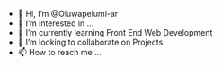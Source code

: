 - 👋 Hi, I’m @Oluwapelumi-ar
- 👀 I’m interested in ...
- 🌱 I’m currently learning Front End Web Development
- 💞️ I’m looking to collaborate on Projects
- 📫 How to reach me ...

<!---
Oluwapelumi-ar/Oluwapelumi-ar is a ✨ special ✨ repository because its `README.md` (this file) appears on your GitHub profile.
You can click the Preview link to take a look at your changes.
--->
